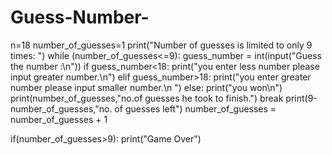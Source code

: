 # Guess-Number-
n=18
number_of_guesses=1
print("Number of guesses is limited to only 9 times: ")
while (number_of_guesses<=9):
    guess_number = int(input("Guess the number :\n"))
    if guess_number<18:
        print("you enter less number please input greater number.\n")
    elif guess_number>18:
        print("you enter greater number please input smaller number.\n ")
    else:
        print("you won\n")
        print(number_of_guesses,"no.of guesses he took to finish.")
        break
    print(9-number_of_guesses,"no. of guesses left")
    number_of_guesses = number_of_guesses + 1

if(number_of_guesses>9):
    print("Game Over")

